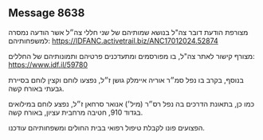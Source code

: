 ## Message 8638

מצורפת הודעת דובר צה"ל בנושא שמותיהם של שני חללי צה״ל אשר הודעה נמסרה למשפחותיהם: https://IDFANC.activetrail.biz/ANC17012024.52874

מצורף קישור לאתר צה"ל, בו מפורסמים ומתעדכנים פרטיהם ותמונותיהם של החללים:
https://www.idf.il/59780

בנוסף, בקרב בו נפל סמ״ר אוריה איימלק גושן ז״ל, נפצעו לוחם וקצין לוחם בסיירת גבעתי באורח קשה.

כמו כן, בתאונת הדרכים בה נפל רס״ר (מיל׳) אנואר סרחאן ז״ל, נפצע לוחם במילואים בגדוד 910, חטיבה מרחבית עציון, באורח קשה.

הפצועים פונו לקבלת טיפול רפואי בבית החולים ומשפחותיהם עודכנו.

